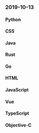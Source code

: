 ### 2019-10-13

#### Python

#### CSS

#### Java

#### Rust

#### Go

#### HTML

#### JavaScript

#### Vue

#### TypeScript

#### Objective-C
